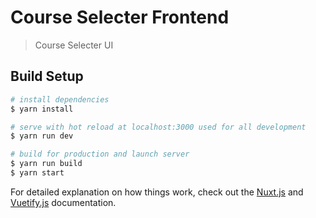 # Course Selecter Frontend

> Course Selecter UI 

## Build Setup

``` bash
# install dependencies
$ yarn install

# serve with hot reload at localhost:3000 used for all development
$ yarn run dev

# build for production and launch server
$ yarn run build
$ yarn start
```

For detailed explanation on how things work, check out the [Nuxt.js](https://github.com/nuxt/nuxt.js) and [Vuetify.js](https://vuetifyjs.com/) documentation.
